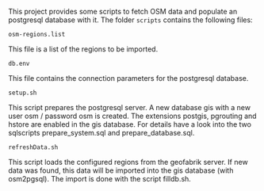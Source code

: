 This project provides some scripts to fetch OSM data and populate an postgresql database with it. The folder `scripts` contains the following files:

`osm-regions.list`

This file is a list of the regions to be imported.

`db.env`

This file contains the connection parameters for the postgresql database.

`setup.sh`

This script prepares the postgresql server. A new database gis with a new user osm / password osm is created. The extensions postgis, pgrouting and hstore are enabled in the gis database. For details have a look into the two sqlscripts prepare_system.sql and prepare_database.sql.

`refreshData.sh`

This script loads the configured regions from the geofabrik server. If new data was found, this data will be imported into the gis database (with osm2pgsql). The import is done with the script filldb.sh.
